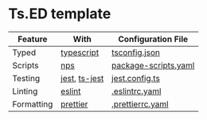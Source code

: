 # Ts.ED template

| Feature    | With                                                                         | Configuration File                             |
|------------|------------------------------------------------------------------------------|------------------------------------------------|
| Typed      | [typescript](https://www.typescriptlang.org/)                                | [tsconfig.json](./tsconfig.json)               |
| Scripts    | [nps](https://github.com/sezna/nps)                                          | [package-scripts.yaml](./package-scripts.yaml) |
| Testing    | [jest](https://jestjs.io/), [ts-jest](https://kulshekhar.github.io/ts-jest/) | [jest.config.ts](test/jest.config.ts)          |
| Linting    | [eslint](https://eslint.org/)                                                | [.eslintrc.yaml](./.eslintrc.yaml)             |
| Formatting | [prettier](https://prettier.io/)                                             | [.prettierrc.yaml](./.prettierrc.yaml)         |
